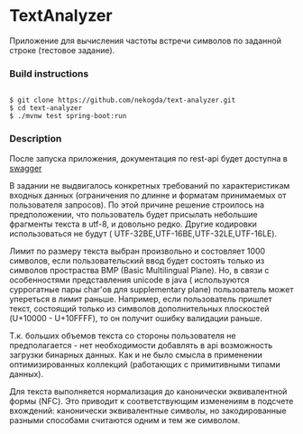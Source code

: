 # TextAnalyzer

Приложение для вычисления частоты встречи символов по заданной строке (тестовое задание).

### Build instructions

```shell

$ git clone https://github.com/nekogda/text-analyzer.git
$ cd text-analyzer
$ ./mvnw test spring-boot:run

```

### Description

После запуска приложения, документация по rest-api будет доступна
в [swagger](http://localhost:8080/swagger-ui/index.html)

В задании не выдвигалось конкретных требований по характеристикам входных данных (ограничения по длинне и форматам
принимаемых от пользователя запросов). По этой причине решение строилось на предположении, что пользователь будет
присылать небольшие фрагменты текста в utf-8, и довольно редко. Другие кодировки использоваться не будут (
UTF-32BE,UTF-16BE,UTF-32LE,UTF-16LE).

Лимит по размеру текста выбран произвольно и состовляет 1000 символов, если пользовательский ввод будет состоять только
из символов простраства BMP (Basic Multilingual Plane). Но, в связи с особенностями представления unicode в java (
используются суррогатные пары char'ов для supplementary plane) пользователь может упереться в лимит раньше.
Например, если пользователь пришлет текст, состоящий только из символов дополнительных плоскостей (U+10000 - U+10FFFF),
то он получит ошибку валидации раньше.

Т.к. больших объемов текста со стороны пользователя не предполагается - нет необходимости добавлять в api возможность
загрузки бинарных данных. Как и не было смысла в применении оптимизированных коллекций (работающих с примитивными типами
данных).

Для текста выполняется нормализация до канонически эквивалентной формы (NFC).
Это приводит к соответствующим изменениям в подсчете вхождений: канонически эквивалентные символы, но закодированные
разными способами считаются одним и тем же символом.
